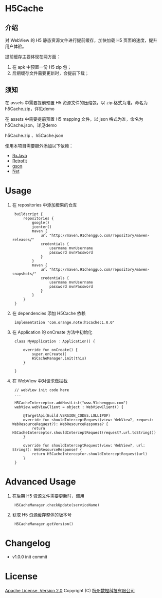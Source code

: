 H5Cache
===
介绍
---
对 WebView 的 H5 静态资源文件进行提前缓存，加快加载 H5 页面的速度，提升用户体验。

提前缓存主要体现在两方面：

1. 在 apk 中预置一份 H5 zip 包；
2. 后期缓存文件需要更新时，会提前下载；

须知
---
在 assets 中需要提前预置 H5 资源文件的压缩包，以 zip 格式为准，命名为 h5Cache.zip，详见demo

在 assets 中需要提前预置 H5 mapping 文件，以 json 格式为准，命名为 h5Cache.json，详见demo

h5Cache.zip 、h5Cache.json

使用本项目需要额外添加以下依赖：

* [RxJava](https://github.com/ReactiveX/RxJava)
* [Retrofit](https://github.com/square/retrofit)
* [gson](https://github.com/google/gson)
* [Net](https://gitlab.91chengguo.com/Orange-Android/Net)
   
   
Usage
===
1. 在 repositories 中添加橙果的仓库


        buildscript {
            repositories {
                google()
                jcenter()
                maven {
                    url "http://maven.91chengguo.com/repository/maven-releases/"
                    credentials {
                        username mvnUsername
                        password mvnPassword
                    }
                }
                maven {
                    url "http://maven.91chengguo.com/repository/maven-snapshots/"
                    credentials {
                        username mvnUsername
                        password mvnPassword
                    }
                }
            }
        }
        
2. 在 dependencies 添加 H5Cache 依赖


        implementation 'com.orange.note:h5cache:1.0.0'
        
3. 在 Application 的 onCreate 方法中初始化


        class MyApplication : Application() {
        
            override fun onCreate() {
                super.onCreate()
                H5CacheManager.init(this)
            }
        
        }

4. 在 WebView 中对请求做拦截


        // webView init code here
        ...
        
        H5CacheInterceptor.addHostList("www.91chengguo.com")
        webView.webViewClient = object : WebViewClient() {
        
            @TargetApi(Build.VERSION_CODES.LOLLIPOP)
            override fun shouldInterceptRequest(view: WebView?, request: WebResourceRequest?): WebResourceResponse? {
                return H5CacheInterceptor.shouldInterceptRequest(request?.url.toString())
            }
        
            override fun shouldInterceptRequest(view: WebView?, url: String?): WebResourceResponse? {
                return H5CacheInterceptor.shouldInterceptRequest(url)
            }
        }
      
      
Advanced Usage    
===     
1. 在后期 H5 资源文件需要更新时，调用


        H5CacheManager.checkUpdate(serviceName)    
        
2. 获取 H5 资源缓存整体的版本号


        H5CacheManager.getVersion()     
        
        
Changelog
===
* v1.0.0 init commit

License
===
[Apache License, Version 2.0](http://www.apache.org/licenses/LICENSE-2.0.html) Copyright (C) [杭州数橙科技有限公司](https://github.com/HangZhouShuChengKeJi)

